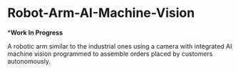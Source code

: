 # Robot-Arm-AI-Machine-Vision

***Work In Progress**

A robotic arm similar to the industrial ones using a camera with integrated AI machine vision programmed to assemble orders placed by customers autonomously.
